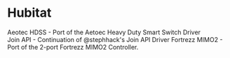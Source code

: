 # Hubitat

Aeotec HDSS - Port of the Aetoec Heavy Duty Smart Switch Driver<br>
Join API - Continuation of @stephhack's Join API Driver 
Fortrezz MIMO2 - Port of the 2-port Fortrezz MIMO2 Controller.

